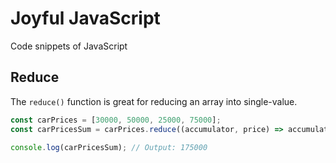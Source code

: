 # Joyful JavaScript
Code snippets of JavaScript

## Reduce
The `reduce()` function is great for reducing an array into single-value.

```javascript
const carPrices = [30000, 50000, 25000, 75000];
const carPricesSum = carPrices.reduce((accumulator, price) => accumulator + price, 0);

console.log(carPricesSum); // Output: 175000
```
